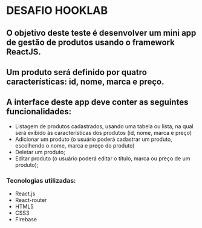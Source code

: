 # DESAFIO HOOKLAB

## O objetivo deste teste é desenvolver um mini app de gestão de produtos usando o framework ReactJS.

## Um produto será definido por quatro características: id, nome, marca e preço.

## A interface deste app deve conter as seguintes funcionalidades:
* Listagem de produtos cadastrados, usando uma tabela ou lista, na qual será exibido às características dos produtos (id, nome, marca e preço)
* Adicionar um produto (o usuário poderá cadastrar um produto, escolhendo o nome, marca e preço do produto) 
* Deletar um produto;
* Editar produto (o usuário poderá editar o título, marca ou preço de um produto);

### Tecnologias utilizadas:
* React.js
* React-router
* HTML5
* CSS3
* Firebase